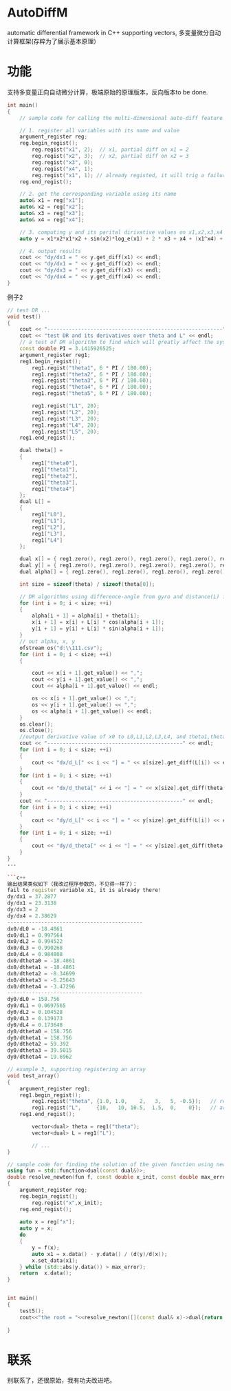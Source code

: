 # AutoDiffM
automatic differential framework in C++ supporting vectors, 多变量微分自动计算框架(存粹为了展示基本原理）

# 功能
支持多变量正向自动微分计算，极端原始的原理版本，反向版本to be done.

```cpp
int main()
{
	// sample code for calling the multi-dimensional auto-diff feature

	// 1. register all variables with its name and value
	argument_register reg;
	reg.begin_regist();
		reg.regist("x1", 2);  // x1, partial diff on x1 = 2
		reg.regist("x2", 3);  // x2, partial diff on x2 = 3
		reg.regist("x3", 0);
		reg.regist("x4", 1);
		reg.regist("x1", 1); // already registed, it will trig a failure!!!
	reg.end_regist();

	// 2. get the corresponding variable using its name
	auto& x1 = reg["x1"];
	auto& x2 = reg["x2"];
	auto& x3 = reg["x3"];
	auto& x4 = reg["x4"];

	// 3. computing y and its parital dirivative values on x1,x2,x3,x4
	auto y = x1*x2*x1*x2 + sin(x2)*log_e(x1) + 2 * x3 + x4 + (x1^x4) + log_10(x1);

	// 4. output results
	cout << "dy/dx1 = " << y.get_diff(x1) << endl;
	cout << "dy/dx1 = " << y.get_diff(x2) << endl;
	cout << "dy/dx3 = " << y.get_diff(x3) << endl;
	cout << "dy/dx4 = " << y.get_diff(x4) << endl;
}
```

例子2
```cpp
// test DR ...
void test()
{
	cout << "---------------------------------------------------------" << endl;
	cout << "test DR and its derivatives over theta and L" << endl;
	// a test of DR algorithm to find which will greatly affect the system performance.
	const double PI = 3.1415926525;
	argument_register reg1;
	reg1.begin_regist();
		reg1.regist("theta1", 6 * PI / 180.00);
		reg1.regist("theta2", 6 * PI / 180.00);
		reg1.regist("theta3", 6 * PI / 180.00);
		reg1.regist("theta4", 6 * PI / 180.00);
		reg1.regist("theta5", 6 * PI / 180.00);

		reg1.regist("L1", 20);
		reg1.regist("L2", 20);
		reg1.regist("L3", 20);
		reg1.regist("L4", 20);
		reg1.regist("L5", 20);
	reg1.end_regist();

	dual theta[] =
	{
		reg1["theta0"],
		reg1["theta1"],
		reg1["theta2"],
		reg1["theta3"],
		reg1["theta4"]
	};
	dual L[] =
	{
		reg1["L0"],
		reg1["L1"],
		reg1["L2"],
		reg1["L3"],
		reg1["L4"]
	};

	dual x[] = { reg1.zero(), reg1.zero(), reg1.zero(), reg1.zero(), reg1.zero(), reg1.zero() };  // 6 data
	dual y[] = { reg1.zero(), reg1.zero(), reg1.zero(), reg1.zero(), reg1.zero(), reg1.zero() };
	dual alpha[] = { reg1.zero(), reg1.zero(), reg1.zero(), reg1.zero(), reg1.zero(), reg1.zero() };

	int size = sizeof(theta) / sizeof(theta[0]);

	// DR algorithms using difference-angle from gyro and distance(L) from odometers
	for (int i = 0; i < size; ++i)
	{
		alpha[i + 1] = alpha[i] + theta[i];
		x[i + 1] = x[i] + L[i] * cos(alpha[i + 1]);
		y[i + 1] = y[i] + L[i] * sin(alpha[i + 1]);
	}
	// out alpha, x, y
	ofstream os("d:\\111.csv");
	for (int i = 0; i < size; ++i)
	{

		cout << x[i + 1].get_value() << ",";
		cout << y[i + 1].get_value() << ",";
		cout << alpha[i + 1].get_value() << endl;

		os << x[i + 1].get_value() << ",";
		os << y[i + 1].get_value() << ",";
		os << alpha[i + 1].get_value() << endl;
	}
	os.clear();
	os.close();
	//output derivative value of x0 to L0,L1,L2,L3,L4, and theta1,theta2,theta3,theta4,theta5
	cout << "--------------------------------------------" << endl;
	for (int i = 0; i < size; ++i)
	{
		cout << "dx/d_L[" << i << "] = " << x[size].get_diff(L[i]) << endl;
	}
	for (int i = 0; i < size; ++i)
	{
		cout << "dx/d_theta[" << i << "] = " << x[size].get_diff(theta[i]) << endl;
	}
	cout << "--------------------------------------------" << endl;
	for (int i = 0; i < size; ++i)
	{
		cout << "dy/d_L[" << i << "] = " << y[size].get_diff(L[i]) << endl;
	}
	for (int i = 0; i < size; ++i)
	{
		cout << "dy/d_theta[" << i << "] = " << y[size].get_diff(theta[i]) << endl;
	}
}
···

```c++
输出结果类似如下（我改过程序参数的，不见得一样了）：
fail to register variable x1, it is already there!
dy/dx1 = 37.2877
dy/dx1 = 23.3138
dy/dx3 = 2
dy/dx4 = 2.38629
--------------------------------------------
dx0/dL0 = -18.4861
dx0/dL1 = 0.997564
dx0/dL2 = 0.994522
dx0/dL3 = 0.990268
dx0/dL4 = 0.984808
dx0/dtheta0 = -18.4861
dx0/dtheta1 = -18.4861
dx0/dtheta2 = -8.34699
dx0/dtheta3 = -6.25643
dx0/dtheta4 = -3.47296
--------------------------------------------
dy0/dL0 = 158.756
dy0/dL1 = 0.0697565
dy0/dL2 = 0.104528
dy0/dL3 = 0.139173
dy0/dL4 = 0.173648
dy0/dtheta0 = 158.756
dy0/dtheta1 = 158.756
dy0/dtheta2 = 59.392
dy0/dtheta3 = 39.5015
dy0/dtheta4 = 19.6962
```
```c++
// example 3, supporting registering an array
void test_array()
{
	argument_register reg1;
	reg1.begin_regist();
		reg1.regist("theta", {1.0, 1.0,    2,   3,   5, -0.5});   // register an array with name "theta" and its data as {1.0, 1.0,    2,   3,   5, -0.5}
		reg1.regist("L",     {10,   10, 10.5,  1.5,  0,    0});   // array an array with name "L"
	reg1.end_regist();

        vector<dual> theta = reg1("theta");                              // to use array "theta"
        vector<dual> L = reg1("L");                                      // to use array "L"

        // ...
}
```
``` c++
// sample code for finding the solution of the given function using newton's iterative method
using fun = std::function<dual(const dual&)>;
double resolve_newton(fun f, const double x_init, const double max_error = 1E-6)
{
	argument_register reg;
	reg.begin_regist();
		reg.regist("x",x_init);
	reg.end_regist();
	
	auto x = reg["x"];
	auto y = x;
	do
	{
		y = f(x);
		auto x1 = x.data() - y.data() / (d(y)/d(x));
		x.set_data(x1);
	} while (std::abs(y.data()) > max_error);
	return  x.data();	
}


int main()
{
	test5();
	cout<<"the root = "<<resolve_newton([](const dual& x)->dual{return x*x-sqrt_N(x,2)-2;}, 10)<<endl;
	
}

```


# 联系
别联系了，还很原始，我有功夫改进吧。 
